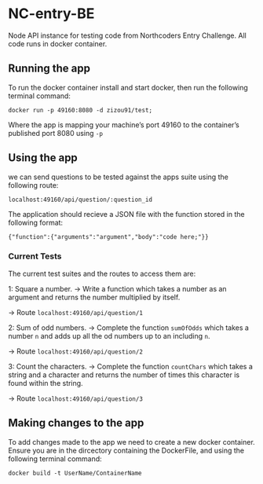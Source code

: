 # NC-entry-BE

Node API instance for testing code from Northcoders Entry Challenge. All code runs in docker container.

## Running the app

To run the docker container install and start docker, then run the following terminal command:

`docker run -p 49160:8080 -d zizou91/test;`

Where the app is mapping your machine’s port 49160 to the container’s published port 8080 using `-p`

## Using the app

we can send questions to be tested against the apps suite using the following route:

`localhost:49160/api/question/:question_id`

The application should recieve a JSON file with the function stored in the following format:

`{"function":{"arguments":"argument","body":"code here;"}}`

### Current Tests

The current test suites and the routes to access them are:

1: Square a number.
-> Write a function which takes a number as an argument and returns the number multiplied by itself.

-> Route
`localhost:49160/api/question/1`


2: Sum of odd numbers.
-> Complete the function `sumOfOdds` which takes a number `n` and adds up all the od numbers up to an including `n`.

-> Route
`localhost:49160/api/question/2`


3: Count the characters.
-> Complete the function `countChars` which takes a string and a character and returns the number of times this character is found within the string.

-> Route
`localhost:49160/api/question/3`


## Making changes to the app

To add changes made to the app we need to create a new docker container. Ensure you are in the dircectory containing the DockerFile, and using the following terminal command:

`docker build -t UserName/ContainerName`

